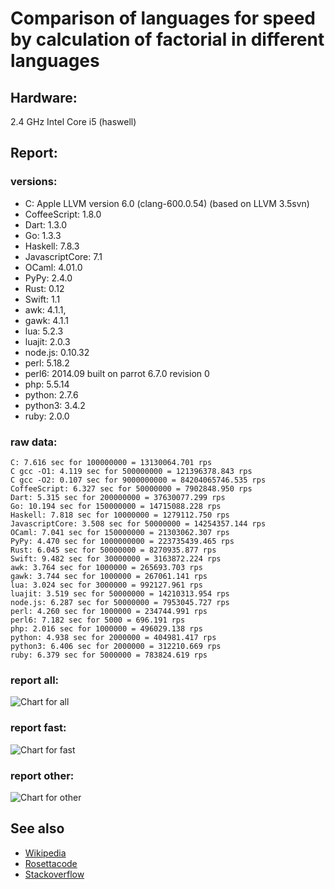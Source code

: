 Comparison of languages for speed by calculation of factorial in different languages
====================================================================================

Hardware:
---------
2.4 GHz Intel Core i5 (haswell)

Report:
-------
### versions:

  * C: Apple LLVM version 6.0 (clang-600.0.54) (based on LLVM 3.5svn)
  * CoffeeScript: 1.8.0
  * Dart: 1.3.0
  * Go: 1.3.3
  * Haskell: 7.8.3
  * JavascriptCore: 7.1
  * OCaml: 4.01.0
  * PyPy: 2.4.0
  * Rust: 0.12
  * Swift: 1.1
  * awk: 4.1.1,
  * gawk: 4.1.1
  * lua: 5.2.3
  * luajit: 2.0.3
  * node.js: 0.10.32
  * perl: 5.18.2
  * perl6: 2014.09 built on parrot 6.7.0 revision 0
  * php: 5.5.14
  * python: 2.7.6
  * python3: 3.4.2
  * ruby: 2.0.0


### raw data:

    C: 7.616 sec for 100000000 = 13130064.701 rps
    C gcc -O1: 4.119 sec for 500000000 = 121396378.843 rps
    C gcc -O2: 0.107 sec for 9000000000 = 84204065746.535 rps
    CoffeeScript: 6.327 sec for 50000000 = 7902848.950 rps
    Dart: 5.315 sec for 200000000 = 37630077.299 rps
    Go: 10.194 sec for 150000000 = 14715088.228 rps
    Haskell: 7.818 sec for 10000000 = 1279112.750 rps
    JavascriptCore: 3.508 sec for 50000000 = 14254357.144 rps
    OCaml: 7.041 sec for 150000000 = 21303062.307 rps
    PyPy: 4.470 sec for 1000000000 = 223735439.465 rps
    Rust: 6.045 sec for 50000000 = 8270935.877 rps
    Swift: 9.482 sec for 30000000 = 3163872.224 rps
    awk: 3.764 sec for 1000000 = 265693.703 rps
    gawk: 3.744 sec for 1000000 = 267061.141 rps
    lua: 3.024 sec for 3000000 = 992127.961 rps
    luajit: 3.519 sec for 50000000 = 14210313.954 rps
    node.js: 6.287 sec for 50000000 = 7953045.727 rps
    perl: 4.260 sec for 1000000 = 234744.991 rps
    perl6: 7.182 sec for 5000 = 696.191 rps
    php: 2.016 sec for 1000000 = 496029.138 rps
    python: 4.938 sec for 2000000 = 404981.417 rps
    python3: 6.406 sec for 2000000 = 312210.669 rps
    ruby: 6.379 sec for 5000000 = 783824.619 rps


### report all:

![Chart for all](https://chart.googleapis.com/chart?cht=bhs&chs=700x425&chd=t%3A121396378%2C37630077%2C21303062%2C14715088%2C14254357%2C14210313%2C13130064%2C8270935%2C7953045%2C7902848%2C3163872%2C1279112%2C992127%2C783824%2C496029%2C404981%2C312210%2C267061%2C265693%2C234744&chco=4d89f9&chbh=15&chds=0,121396378.843136&chxt=x,y,r&chxl=1%3A%7Cperl%7Cawk%7Cgawk%7Cpython3%7Cpython%7Cphp%7Cruby%7Clua%7CHaskell%7CSwift%7CCoffeeScript%7Cnode.js%7CRust%7CC%7Cluajit%7CJavascriptCore%7CGo%7COCaml%7CDart%7CC%20gcc%20-O1%7C2%3A%7C234744%20rps%7C265693%20rps%7C267061%20rps%7C312210%20rps%7C404981%20rps%7C496029%20rps%7C783824%20rps%7C992127%20rps%7C1279112%20rps%7C3163872%20rps%7C7902848%20rps%7C7953045%20rps%7C8270935%20rps%7C13130064%20rps%7C14210313%20rps%7C14254357%20rps%7C14715088%20rps%7C21303062%20rps%7C37630077%20rps%7C121396378%20rps%7C0%3A%7C0%20%25%7C10%20%25%7C20%20%25%7C30%20%25%7C40%20%25%7C50%20%25%7C60%20%25%7C70%20%25%7C80%20%25%7C90%20%25%7C100%20%25)

### report fast:

![Chart for fast](https://chart.googleapis.com/chart?cht=bhs&chs=700x245&chd=t%3A121396378%2C37630077%2C21303062%2C14715088%2C14254357%2C14210313%2C13130064%2C8270935%2C7953045%2C7902848%2C3163872&chco=4d89f9&chbh=15&chds=0,121396378.843136&chxt=x,y,r&chxl=1%3A%7CSwift%7CCoffeeScript%7Cnode.js%7CRust%7CC%7Cluajit%7CJavascriptCore%7CGo%7COCaml%7CDart%7CC%20gcc%20-O1%7C2%3A%7C3163872%20rps%7C7902848%20rps%7C7953045%20rps%7C8270935%20rps%7C13130064%20rps%7C14210313%20rps%7C14254357%20rps%7C14715088%20rps%7C21303062%20rps%7C37630077%20rps%7C121396378%20rps%7C0%3A%7C0%20%25%7C10%20%25%7C20%20%25%7C30%20%25%7C40%20%25%7C50%20%25%7C60%20%25%7C70%20%25%7C80%20%25%7C90%20%25%7C100%20%25)

### report other:

![Chart for other](https://chart.googleapis.com/chart?cht=bhs&chs=700x205&chd=t%3A1279112%2C992127%2C783824%2C496029%2C404981%2C312210%2C267061%2C265693%2C234744&chco=4d89f9&chbh=15&chds=0,1279112.75009228&chxt=x,y,r&chxl=1%3A%7Cperl%7Cawk%7Cgawk%7Cpython3%7Cpython%7Cphp%7Cruby%7Clua%7CHaskell%7C2%3A%7C234744%20rps%7C265693%20rps%7C267061%20rps%7C312210%20rps%7C404981%20rps%7C496029%20rps%7C783824%20rps%7C992127%20rps%7C1279112%20rps%7C0%3A%7C0%20%25%7C10%20%25%7C20%20%25%7C30%20%25%7C40%20%25%7C50%20%25%7C60%20%25%7C70%20%25%7C80%20%25%7C90%20%25%7C100%20%25)



See also
--------

  * [Wikipedia](http://en.wikipedia.org/wiki/Factorial)
  * [Rosettacode](http://rosettacode.org/wiki/Factorial)
  * [Stackoverflow](http://stackoverflow.com/questions/23930/factorial-algorithms-in-different-languages)
